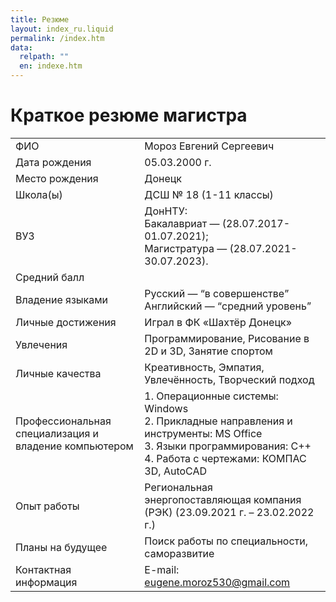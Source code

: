 ```yaml
---
title: Резюме
layout: index_ru.liquid
permalink: /index.htm
data:
  relpath: ""
  en: indexe.htm
---
```

# Краткое резюме магистра

<table id="resume">
<tr>
  <td>ФИО</td>
  <td>Мороз Евгений Сергеевич</td>
</tr>
<tr>
  <td>Дата рождения</td>
  <td>05.03.2000 г.</td>
</tr>
<tr>
  <td>Место рождения</td>
  <td>Донецк</td>
</tr>
<tr>
  <td>Школа(ы)</td>
  <td>ДСШ № 18 (1-11 классы)</td>
</tr>
<tr>
  <td>ВУЗ</td>
  <td>ДонНТУ: 
  <br>Бакалавриат — (28.07.2017-01.07.2021); 
  <br>Магистратура — (28.07.2021-30.07.2023).</td>
</tr>
<tr>
  <td>Средний балл</td>
  <td>
  </td>
</tr>
<tr>
  <td>Владение языками</td>
  <td>Русский — <q>в совершенстве</q>
  <br>Английский — <q>средний уровень</q>
  </td>
</tr>
<tr>
  <td>Личные достижения</td>
  <td>Играл в ФК «Шахтёр Донецк»</td>
</tr>
<tr>
  <td>Увлечения</td>
  <td>Программирование, Рисование в 2D и 3D, Занятие спортом</td>
</tr>
<tr>
  <td>Личные качества</td>
  <td>Креативность, Эмпатия, Увлечённость, Творческий подход</td>
</tr>
<tr>
  <td>Профессиональная специализация и владение компьютером</td>
  <td>1. Операционные системы: Windows
  <br>2. Прикладные направления и инструменты: MS Office
  <br>3. Языки программирования: С++
  <br>4. Работа с чертежами: КОМПАС 3D, AutoCAD
  </td>
</tr>
<tr>
  <td>Опыт работы</td>
  <td>Региональная энергопоставляющая компания (РЭК) (23.09.2021 г. – 23.02.2022 г.)</td>
</tr>
<tr>
  <td>Планы на будущее</td>
  <td>Поиск работы по специальности, саморазвитие</td>
</tr>
<tr>
  <td>Контактная информация</td>
  <td>E-mail: <a href="mailto:eugene.moroz530@gmail.com">eugene.moroz530@gmail.com</a></td>
</tr>
</table>
